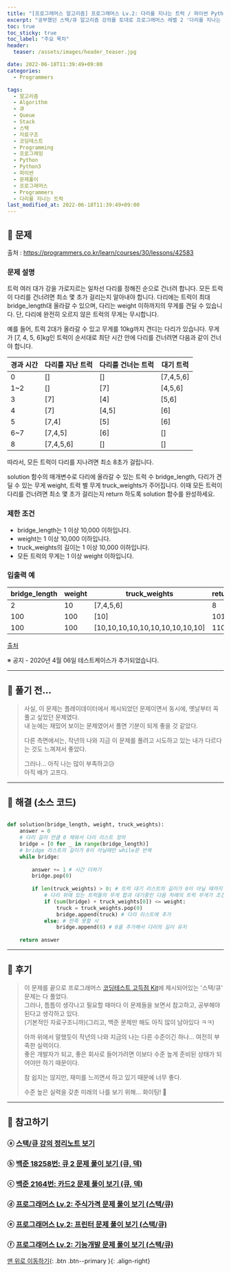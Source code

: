 ```yaml
---
title: "[프로그래머스 알고리즘] 프로그래머스 Lv.2: 다리를 지나는 트럭 / 파이썬 Python3 (스택/큐)"
excerpt: "공부했던 스택/큐 알고리즘 강의를 토대로 프로그래머스 레벨 2 '다리를 지나는 트럭' 문제를 파이썬으로 풀어보았다."
toc: true
toc_sticky: true
toc_label: "주요 목차"
header:
  teaser: /assets/images/header_teaser.jpg

date: 2022-06-18T11:39:49+09:00
categories:
  - Programmers

tags:
  - 알고리즘
  - Algorithm
  - 큐
  - Queue
  - Stack
  - 스택
  - 자료구조
  - 코딩테스트
  - Programming
  - 프로그래밍
  - Python
  - Python3
  - 파이썬
  - 문제풀이
  - 프로그래머스
  - Programmers
  - 다리를 지나는 트럭
last_modified_at: 2022-06-18T11:39:49+09:00
---
```


## 🔔 문제

출처 : <https://programmers.co.kr/learn/courses/30/lessons/42583>

### 문제 설명

트럭 여러 대가 강을 가로지르는 일차선 다리를 정해진 순으로 건너려 합니다. 모든 트럭이 다리를 건너려면 최소 몇 초가 걸리는지 알아내야 합니다. 다리에는 트럭이 최대 bridge_length대 올라갈 수 있으며, 다리는 weight 이하까지의 무게를 견딜 수 있습니다. 단, 다리에 완전히 오르지 않은 트럭의 무게는 무시합니다.

예를 들어, 트럭 2대가 올라갈 수 있고 무게를 10kg까지 견디는 다리가 있습니다. 무게가 [7, 4, 5, 6]kg인 트럭이 순서대로 최단 시간 안에 다리를 건너려면 다음과 같이 건너야 합니다.

| 경과 시간 | 다리를 지난 트럭 | 다리를 건너는 트럭 | 대기 트럭 |
| --------- | ---------------- | ------------------ | --------- |
| 0         | []               | []                 | [7,4,5,6] |
| 1~2       | []               | [7]                | [4,5,6]   |
| 3         | [7]              | [4]                | [5,6]     |
| 4         | [7]              | [4,5]              | [6]       |
| 5         | [7,4]            | [5]                | [6]       |
| 6~7       | [7,4,5]          | [6]                | []        |
| 8         | [7,4,5,6]        | []                 | []        |

따라서, 모든 트럭이 다리를 지나려면 최소 8초가 걸립니다.

solution 함수의 매개변수로 다리에 올라갈 수 있는 트럭 수 bridge_length, 다리가 견딜 수 있는 무게 weight, 트럭 별 무게 truck_weights가 주어집니다. 이때 모든 트럭이 다리를 건너려면 최소 몇 초가 걸리는지 return 하도록 solution 함수를 완성하세요.

### 제한 조건

- bridge_length는 1 이상 10,000 이하입니다.
- weight는 1 이상 10,000 이하입니다.
- truck_weights의 길이는 1 이상 10,000 이하입니다.
- 모든 트럭의 무게는 1 이상 weight 이하입니다.

### 입출력 예

| bridge_length | weight | truck_weights                   | return |
| ------------- | ------ | ------------------------------- | ------ |
| 2             | 10     | [7,4,5,6]                       | 8      |
| 100           | 100    | [10]                            | 101    |
| 100           | 100    | [10,10,10,10,10,10,10,10,10,10] | 110    |

[출처](http://icpckorea.org/2016/ONLINE/problem.pdf)

※ 공지 - 2020년 4월 06일 테스트케이스가 추가되었습니다.

---

## 📝 풀기 전...

>사실, 이 문제는 플레이데이터에서 제시되었던 문제이면서 동시에, 옛날부터 꼭 풀고 싶었던 문제였다.<br>내 눈에는 재밌어 보이는 문제였어서 풀면 기분이 되게 좋을 것 같았다.
>
>다른 측면에서는, 작년의 나와 지금 이 문제를 풀려고 시도하고 있는 내가 다르다는 것도 느껴져서 좋았다.
>
>그러나... 아직 나는 많이 부족하고😥<br>아직 배가 고프다. 

---

## 🔐 해결 (소스 코드)

```python

def solution(bridge_length, weight, truck_weights):
    answer = 0
    # 다리 길이 만큼 0 채워서 다리 리스트 정의
    bridge = [0 for _ in range(bridge_length)]
    # bridge 리스트의 길이가 0이 아닐때만 while문 반복
    while bridge:
        
        answer += 1 # 시간 더하기
        bridge.pop(0)
        
        if len(truck_weights) > 0: # 트럭 대기 리스트의 길이가 0이 아닐 때까지 반복하도록 조건 설정
            # 다리 위에 있는 트럭들의 무게 합과 대기중인 다음 차례의 트럭 무게가 조건을 만족할 시
            if (sum(bridge) + truck_weights[0]) <= weight:
                truck = truck_weights.pop(0)
                bridge.append(truck) # 다리 리스트에 추가
            else: # 만족 못할 시
                bridge.append(0) # 0을 추가해서 다리의 길이 유지
        
    return answer
```

---

## 💪 후기

> 이 문제를 끝으로 프로그래머스 [코딩테스트 고득점 Kit](https://programmers.co.kr/learn/challenges?tab=algorithm_practice_kit)에 제시되어있는 '스택/큐' 문제는 다 풀었다.<br>그러나, 틈틈이 생각나고 필요할 때마다 이 문제들을 보면서 참고하고, 공부해야 된다고 생각하고 있다.<br>(기본적인 자료구조니까)(그리고, 백준 문제만 해도 아직 많이 남아있다 ㅋㅋ)
>
> 아까 위에서 말했듯이 작년의 나와 지금의 나는 다른 수준이긴 하나... 여전히 부족한 실력이다.<br>좋은 개발자가 되고, 좋은 회사로 들어가려면 이보다 수준 높게 준비된 상태가 되어야만 하기 때문이다.
>
> 참 쉽지는 않지만, 재미를 느끼면서 하고 있기 때문에 너무 좋다.
>
> 수준 높은 실력을 갖춘 미래의 나를 보기 위해... 화이팅! 💪 

---

## 👣 참고하기

### ⓐ [스택/큐 강의 정리노트 보기](https://root-devvoo.github.io/algorithm/%EC%8A%A4%ED%83%9D-&-%ED%81%90/)

### ⓑ [백준 18258번: 큐 2 문제 풀이 보기 (큐, 덱)](https://root-devvoo.github.io/boj/%EB%B0%B1%EC%A4%80_18258%EB%B2%88_%ED%81%902_%EB%AC%B8%EC%A0%9C/)

### ⓒ [백준 2164번: 카드2 문제 풀이 보기 (큐, 덱)](https://root-devvoo.github.io/boj/%EB%B0%B1%EC%A4%80_2164%EB%B2%88_%EC%B9%B4%EB%93%9C2/)

### ⓓ [프로그래머스 Lv.2: 주식가격 문제 풀이 보기 (스택/큐)](https://root-devvoo.github.io/programmers/%ED%94%84%EB%A1%9C%EA%B7%B8%EB%9E%98%EB%A8%B8%EC%8A%A4_%EC%A3%BC%EC%8B%9D%EA%B0%80%EA%B2%A9/)

### ⓔ [프로그래머스 Lv.2: 프린터 문제 풀이 보기 (스택/큐)](https://root-devvoo.github.io/programmers/%ED%94%84%EB%A1%9C%EA%B7%B8%EB%9E%98%EB%A8%B8%EC%8A%A4_%ED%94%84%EB%A6%B0%ED%84%B0/)

### ⓕ [프로그래머스 Lv.2: 기능개발 문제 풀이 보기 (스택/큐)](https://root-devvoo.github.io/programmers/%ED%94%84%EB%A1%9C%EA%B7%B8%EB%9E%98%EB%A8%B8%EC%8A%A4_%EA%B8%B0%EB%8A%A5%EA%B0%9C%EB%B0%9C/)

[맨 위로 이동하기](#){: .btn .btn--primary }{: .align-right}